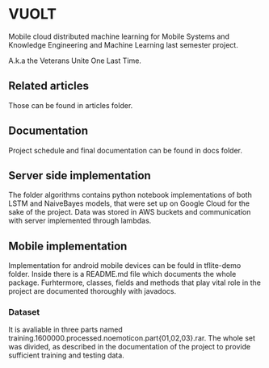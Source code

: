 # VUOLT
Mobile cloud distributed machine learning for Mobile Systems and Knowledge Engineering and Machine Learning last semester project.

A.k.a the Veterans Unite One Last Time.

## Related articles

Those can be found in articles folder.


## Documentation

Project schedule and final documentation can be found in docs folder.

## Server side implementation

The folder algorithms contains python notebook implementations of both LSTM and NaiveBayes models, that were set up on Google Cloud for the sake of the project. Data was stored in AWS buckets and communication with server implemented through lambdas.

## Mobile implementation

Implementation for android mobile devices can be fould in tflite-demo folder. Inside there is a README.md file which documents the whole package. Furhtermore, classes, fields and methods that play vital role in the project are documented thoroughly with javadocs.

### Dataset

It is avaliable in three parts named training.1600000.processed.noemoticon.part{01,02,03}.rar. The whole set was divided, as described in the documentation of the project to provide sufficient training and testing data.
